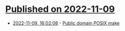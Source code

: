 # [Published on 2022-11-09](index.md)

* [2022-11-09, 16:02:08](https://lobste.rs/s/cc3agw/public_domain_posix_make) - [Public domain POSIX make](https://frippery.org/make/)
